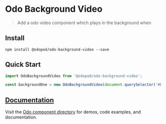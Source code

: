 # Odo Background Video

> Add a odo video component which plays in the background when

## Install

```shell
npm install @odopod/odo-background-video --save
```

## Quick Start

```js
import OdoBackgroundVideo from '@odopod/odo-background-video';

const backgroundOne = new OdoBackgroundVideo(document.querySelector('#background-example-one'));
```

## [Documentation][permalink]

Visit the [Odo component directory][permalink] for demos, code examples, and documentation.

[permalink]: http://code.odopod.com/odo-background-video/
